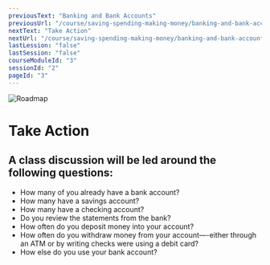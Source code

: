 ```yaml
---
previousText: "Banking and Bank Accounts"
previousUrl: "/course/saving-spending-making-money/banking-and-bank-accounts/banking-and-bank-accounts"
nextText: "Take Action"
nextUrl: "/course/saving-spending-making-money/banking-and-bank-accounts/discussion"
lastLession: "false"
lastSession: "false"
courseModuleId: "3"
sessionId: "2"
pageId: "3"
---
```



![Roadmap](/assets/img/lets-talk-about-it.png)
# Take Action

## A class discussion will be led around the following questions:

- How many of you already have a bank account?
- How many have a savings account?
- How many have a checking account?
- Do you review the statements from the bank?
- How often do you deposit money into your account?
- How often do you withdraw money from your account—-either through an ATM or by writing checks were using a debit card?
- How else do you use your bank account?
